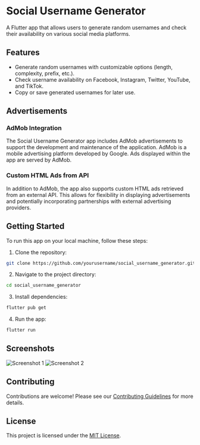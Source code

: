 # Social Username Generator

A Flutter app that allows users to generate random usernames and check their availability on various social media platforms.

## Features

- Generate random usernames with customizable options (length, complexity, prefix, etc.).
- Check username availability on Facebook, Instagram, Twitter, YouTube, and TikTok.
- Copy or save generated usernames for later use.

## Advertisements

### AdMob Integration

The Social Username Generator app includes AdMob advertisements to support the development and maintenance of the application. AdMob is a mobile advertising platform developed by Google. Ads displayed within the app are served by AdMob.

### Custom HTML Ads from API

In addition to AdMob, the app also supports custom HTML ads retrieved from an external API. This allows for flexibility in displaying advertisements and potentially incorporating partnerships with external advertising providers.

## Getting Started

To run this app on your local machine, follow these steps:

1. Clone the repository:

```bash
git clone https://github.com/yourusername/social_username_generator.git
```

2. Navigate to the project directory:

```bash
cd social_username_generator
```

3. Install dependencies:

```bash
flutter pub get
```

4. Run the app:

```bash
flutter run
```

## Screenshots

![Screenshot 1](screenshots/screenshot1.png)
![Screenshot 2](screenshots/screenshot2.png)

## Contributing

Contributions are welcome! Please see our [Contributing Guidelines](CONTRIBUTING.md) for more details.

## License

This project is licensed under the [MIT License](LICENSE).
